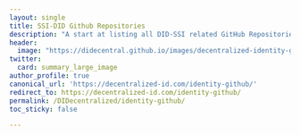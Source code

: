 ```yaml
---
layout: single
title: SSI-DID Github Repositories
description: "A start at listing all DID-SSI related GitHub Repositories."
header:
  image: "https://didecentral.github.io/images/decentralized-identity-github-repositories.png"
twitter:
  card: summary_large_image
author_profile: true
canonical_url: 'https://decentralized-id.com/identity-github/'
redirect_to: https://decentralized-id.com/identity-github/
permalink: /DIDecentralized/identity-github/
toc_sticky: false

---
```

